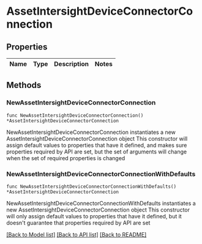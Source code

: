 # AssetIntersightDeviceConnectorConnection

## Properties

Name | Type | Description | Notes
------------ | ------------- | ------------- | -------------

## Methods

### NewAssetIntersightDeviceConnectorConnection

`func NewAssetIntersightDeviceConnectorConnection() *AssetIntersightDeviceConnectorConnection`

NewAssetIntersightDeviceConnectorConnection instantiates a new AssetIntersightDeviceConnectorConnection object
This constructor will assign default values to properties that have it defined,
and makes sure properties required by API are set, but the set of arguments
will change when the set of required properties is changed

### NewAssetIntersightDeviceConnectorConnectionWithDefaults

`func NewAssetIntersightDeviceConnectorConnectionWithDefaults() *AssetIntersightDeviceConnectorConnection`

NewAssetIntersightDeviceConnectorConnectionWithDefaults instantiates a new AssetIntersightDeviceConnectorConnection object
This constructor will only assign default values to properties that have it defined,
but it doesn't guarantee that properties required by API are set


[[Back to Model list]](../README.md#documentation-for-models) [[Back to API list]](../README.md#documentation-for-api-endpoints) [[Back to README]](../README.md)


